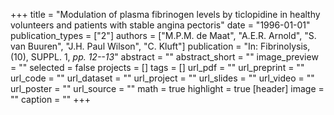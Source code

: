 +++
title = "Modulation of plasma fibrinogen levels by ticlopidine in healthy volunteers and patients with stable angina pectoris"
date = "1996-01-01"
publication_types = ["2"]
authors = ["M.P.M. de Maat", "A.E.R. Arnold", "S. van Buuren", "J.H. Paul Wilson", "C. Kluft"]
publication = "In: Fibrinolysis, (10), SUPPL. 1, _pp. 12--13_"
abstract = ""
abstract_short = ""
image_preview = ""
selected = false
projects = []
tags = []
url_pdf = ""
url_preprint = ""
url_code = ""
url_dataset = ""
url_project = ""
url_slides = ""
url_video = ""
url_poster = ""
url_source = ""
math = true
highlight = true
[header]
image = ""
caption = ""
+++
